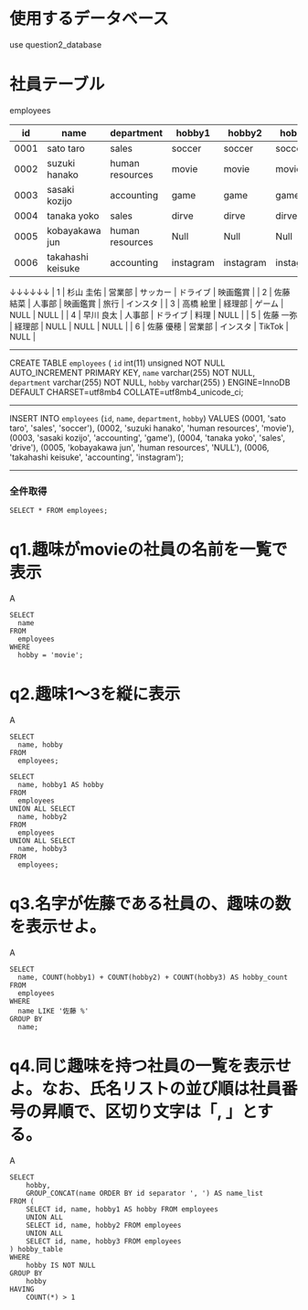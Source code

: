 # 使用するデータベース
use question2_database

# 社員テーブル
employees

| id   | name                | department      | hobby1    | hobby2    | hobby3    |
| ---- | ----                | ----            | ----      | ----      | ----      |
| 0001 | sato taro           | sales           | soccer    | soccer    | soccer    |
| 0002 | suzuki hanako       | human resources | movie     | movie     | movie     |
| 0003 | sasaki kozijo       | accounting      | game      | game      | game      |
| 0004 | tanaka yoko         | sales           | dirve     | dirve     | dirve     |
| 0005 | kobayakawa jun      | human resources | Null      | Null      | Null      |
| 0006 | takahashi keisuke   | accounting      | instagram | instagram | instagram |

↓↓↓↓↓↓
|  1 | 杉山 圭佑     | 営業部     | サッカー     | ドライブ     | 映画鑑賞     |
|  2 | 佐藤 結菜     | 人事部     | 映画鑑賞     | 旅行        | インスタ     |
|  3 | 高橋 絵里     | 経理部     | ゲーム       | NULL       | NULL        |
|  4 | 早川 良太     | 人事部     | ドライブ     | 料理        | NULL        |
|  5 | 佐藤 一弥     | 経理部     | NULL        | NULL       | NULL        |
|  6 | 佐藤 優穂     | 営業部     | インスタ     | TikTok     | NULL        |

------------------------------------------------
CREATE TABLE `employees` (
  `id` int(11) unsigned NOT NULL AUTO_INCREMENT PRIMARY KEY,
  `name` varchar(255) NOT NULL,
  `department` varchar(255) NOT NULL,
  `hobby` varchar(255)
) ENGINE=InnoDB DEFAULT CHARSET=utf8mb4 COLLATE=utf8mb4_unicode_ci;

------------------------------------------------

INSERT INTO `employees` (`id`, `name`, `department`, `hobby`)
VALUES
  (0001, 'sato taro', 'sales', 'soccer'),
  (0002, 'suzuki hanako', 'human resources', 'movie'),
  (0003, 'sasaki kozijo', 'accounting', 'game'),
  (0004, 'tanaka yoko', 'sales', 'drive'),
  (0005, 'kobayakawa jun', 'human resources', 'NULL'),
  (0006, 'takahashi keisuke', 'accounting', 'instagram');

------------------------------------------------

### 全件取得
```
SELECT * FROM employees;
```

# q1.趣味がmovieの社員の名前を一覧で表示

A
```
SELECT
  name
FROM
  employees
WHERE
  hobby = 'movie';
```

# q2.趣味1～3を縦に表示

A
```
SELECT
  name, hobby
FROM
  employees;
```

```
SELECT
  name, hobby1 AS hobby
FROM
  employees
UNION ALL SELECT
  name, hobby2
FROM
  employees
UNION ALL SELECT
  name, hobby3
FROM
  employees;
```

# q3.名字が佐藤である社員の、趣味の数を表示せよ。

A
```
SELECT
  name, COUNT(hobby1) + COUNT(hobby2) + COUNT(hobby3) AS hobby_count
FROM
  employees
WHERE
  name LIKE '佐藤 %'
GROUP BY
  name;
```

# q4.同じ趣味を持つ社員の一覧を表示せよ。なお、氏名リストの並び順は社員番号の昇順で、区切り文字は「, 」とする。

A
```
SELECT
    hobby,
    GROUP_CONCAT(name ORDER BY id separator ', ') AS name_list
FROM (
    SELECT id, name, hobby1 AS hobby FROM employees
    UNION ALL
    SELECT id, name, hobby2 FROM employees
    UNION ALL
    SELECT id, name, hobby3 FROM employees
) hobby_table
WHERE
    hobby IS NOT NULL
GROUP BY
    hobby
HAVING
    COUNT(*) > 1
```